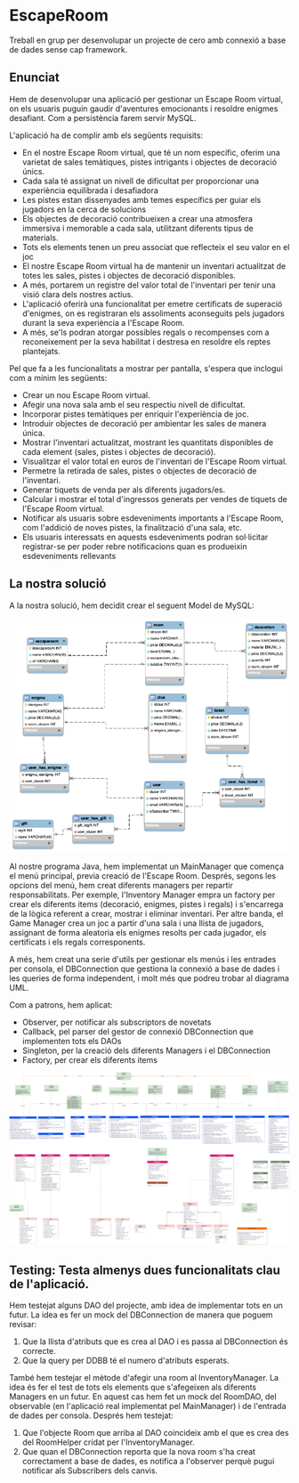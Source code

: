 # EscapeRoom

Treball en grup per desenvolupar un projecte de cero amb connexió a base de dades sense cap framework.

## Enunciat

Hem de desenvolupar una aplicació per gestionar un Escape Room virtual, on els usuaris puguin gaudir d'aventures emocionants i resoldre enigmes desafiant. Com a persistència farem servir MySQL.

L'aplicació ha de complir amb els següents requisits:

- En el nostre Escape Room virtual, que té un nom específic, oferim una varietat de sales temàtiques, pistes intrigants i objectes de decoració únics.
- Cada sala té assignat un nivell de dificultat per proporcionar una experiència equilibrada i desafiadora
- Les pistes estan dissenyades amb temes específics per guiar els jugadors en la cerca de solucions
- Els objectes de decoració contribueixen a crear una atmosfera immersiva i memorable a cada sala, utilitzant diferents tipus de materials.
- Tots els elements tenen un preu associat que reflecteix el seu valor en el joc
- El nostre Escape Room virtual ha de mantenir un inventari actualitzat de totes les sales, pistes i objectes de decoració disponibles.
- A més, portarem un registre del valor total de l'inventari per tenir una visió clara dels nostres actius.
- L'aplicació oferirà una funcionalitat per emetre certificats de superació d'enigmes, on es registraran els assoliments aconseguits pels jugadors durant la seva experiència a l'Escape Room.
- A més, se'ls podran atorgar possibles regals o recompenses com a reconeixement per la seva habilitat i destresa en resoldre els reptes plantejats.


Pel que fa a les funcionalitats a mostrar per pantalla, s'espera que inclogui com a mínim les següents:

- Crear un nou Escape Room virtual.
- Afegir una nova sala amb el seu respectiu nivell de dificultat.
- Incorporar pistes temàtiques per enriquir l'experiència de joc.
- Introduir objectes de decoració per ambientar les sales de manera única.
- Mostrar l'inventari actualitzat, mostrant les quantitats disponibles de cada element (sales, pistes i objectes de decoració).
- Visualitzar el valor total en euros de l'inventari de l'Escape Room virtual.
- Permetre la retirada de sales, pistes o objectes de decoració de l'inventari.
- Generar tiquets de venda per als diferents jugadors/es.
- Calcular i mostrar el total d'ingressos generats per vendes de tiquets de l'Escape Room virtual.
- Notificar als usuaris sobre esdeveniments importants a l'Escape Room, com l'addició de noves pistes, la finalització d'una sala, etc.
- Els usuaris interessats en aquests esdeveniments podran sol·licitar registrar-se per poder rebre notificacions quan es produeixin esdeveniments rellevants

## La nostra solució

A la nostra solució, hem decidit crear el seguent Model de MySQL:

![MySQL Model](EER/EER%20Diagram.png)

Al nostre programa Java, hem implementat un MainManager que comença el menú principal, previa creació de l'Escape Room. Després, segons les opcions del menú, hem creat diferents managers per repartir responsabilitats. Per exemple, l'Inventory Manager empra un factory per crear els diferents items (decoració, enigmes, pistes i regals) i s'encarrega de la lògica referent a crear, mostrar i eliminar inventari. Per altre banda, el Game Manager crea un joc a partir d'una sala i una llista de jugadors, assignant de forma aleatoria els enigmes resolts per cada jugador, els certificats i els regals corresponents. 

A més, hem creat una serie d'utils per gestionar els menús i les entrades per consola, el DBConnection que gestiona la connexió a base de dades i les queries de forma independent, i molt més que podreu trobar al diagrama UML.

Com a patrons, hem aplicat:
- Observer, per notificar als subscriptors de novetats
- Callback, pel parser del gestor de connexió DBConnection que implementen tots els DAOs
- Singleton, per la creació dels diferents Managers i el DBConnection
- Factory, per crear els diferents items

![UML Diagram](UML/UMLDiagram.drawio.png)


## Testing: Testa almenys dues funcionalitats clau de l'aplicació.

Hem testejat alguns DAO del projecte, amb idea de implementar tots en un futur.
La idea es fer un mock del DBConnection de manera que poguem revisar:
1. Que la llista d'atributs que es crea al DAO i es passa al DBConnection és correcte.
2. Que la query per DDBB té el numero d'atributs esperats.

També hem testejar el mètode d'afegir una room al InventoryManager. La idea és fer el test de tots els elements que s'afegeixen als diferents Managers en un futur.
En aquest cas hem fet un mock del RoomDAO, del observable (en l'aplicació real implementat pel MainManager) i de l'entrada de dades per consola. Després hem testejat:
1. Que l'objecte Room que arriba al DAO coincideix amb el que es crea des del RoomHelper cridat per l'InventoryManager.
2. Que quan el DBConnection reporta que la nova room s'ha creat correctament a base de dades, es notifica a l'observer perquè pugui notificar als Subscribers dels canvis.

